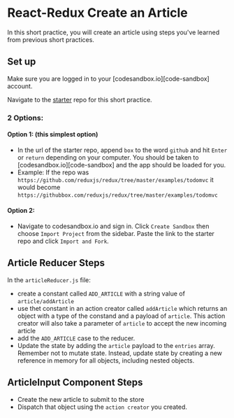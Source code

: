 # React-Redux Create an Article

In this short practice, you will create an article using steps you've learned from previous short practices.

## Set up

Make sure you are logged in to your [codesandbox.io][code-sandbox] account.

Navigate to the [starter][starter] repo for this short practice.

### 2 Options:

#### Option 1: (this simplest option)

- In the url of the starter repo, append `box` to the word `github` and hit
  `Enter` or `return` depending on your computer. You should be taken to
  [codesandbox.io][code-sandbox] and the app should be loaded for you.
- Example: If the repo was
  `https://github.com/reduxjs/redux/tree/master/examples/todomvc` it would
  become `https://githubbox.com/reduxjs/redux/tree/master/examples/todomvc`

#### Option 2:

- Navigate to codesandbox.io and sign in. Click `Create Sandbox` then choose
 `Import Project` from the sidebar. Paste the link to the starter repo and
 click `Import and Fork`.


## Article Reducer Steps
In the `articleReducer.js` file:
- create a constant called `ADD_ARTICLE` with a string value of
  `article/addArticle`
- use thet constant in an action creator called `addArticle` which returns an
  object with a type of the constand and a payload of `article`. This action
  creator will also take a parameter of `article` to accept the new incoming
  article
- add the `ADD_ARTICLE` case to the reducer. 
- Update the state by adding the `article` payload to the `entries` array.
  Remember not to mutate state. Instead, update state by creating a new
  reference in memory for all objects, including nested objects.

## ArticleInput Component Steps
- Create the new article to submit to the store
- Dispatch that object using the `action creator` you created.

[combine-reducers]: https://redux.js.org/api/combinereducers
[compose]: https://redux.js.org/api/compose
[applymiddleware]: https://redux.js.org/api/applymiddleware
[provider]:https://react-redux.js.org/api/provider
[redux-store]:./aws-images/redux-devtools.png
[store]:https://redux.js.org/api/store
[starter]:https://github.com/orgs/appacademy-starters/repositories?type=all
